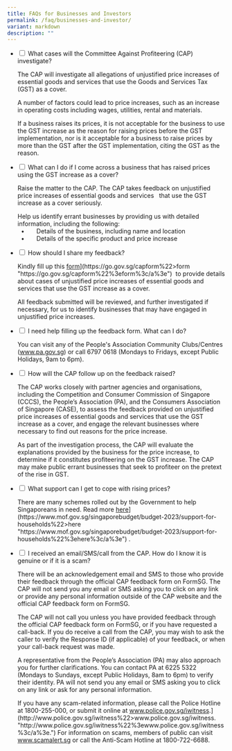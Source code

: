 ```yaml
---
title: FAQs for Businesses and Investors
permalink: /faq/businesses-and-investor/
variant: markdown
description: ""
---
```

<ul class="jekyllcodex\_accordion">  
<li>  
<input type="checkbox" id="accordion1">  
<label for="accordion1">What cases will the Committee Against Profiteering (CAP) investigate?</label>  
<div>  
<p>The CAP will investigate all allegations of unjustified price increases of essential goods and services that use the Goods and Services Tax (GST) as a cover. </p>  
<p>A number of factors could lead to price increases, such as an increase in operating costs including wages, utilities, rental and materials. </p>  
<p>If a business raises its prices, it is not acceptable for the business to use the GST increase as the reason for raising prices before the GST implementation, nor is it acceptable for a business to raise prices by more than the GST after the GST implementation, citing the GST as the reason.</p>  
</div>  
</li>  
<li>  
<input type="checkbox" id="accordion2">  
<label for="accordion2">What can I do if I come across a business that has raised prices using the GST increase as a cover?</label>  
<div>  
<p>Raise the matter to the CAP. The CAP takes feedback on unjustified price increases of essential goods and services&nbsp;&nbsp; that use the GST increase as a cover seriously. </p>  
<p>Help us identify errant businesses by providing us with detailed information, including the following:  
<br>  
&nbsp; •  Details of the business, including name and location  
<br>  
&nbsp; •  Details of the specific product and price increase</p>  
</div>  
</li>  
<li>  
<input type="checkbox" id="accordion3">  
<label for="accordion3">How should I share my feedback?</label>  
<div>  
<p>Kindly fill up this <a href="[https://go.gov.sg/capform" target="\_blank">form</a>](https://go.gov.sg/capform%22&gt;form "https://go.gov.sg/capform%22%3eform%3c/a%3e")&nbsp; to provide details about cases of unjustified price increases of essential goods and services that use the GST increase as a cover. </p>  
<p>All feedback submitted will be reviewed, and further investigated if necessary, for us to identify businesses that may have engaged in unjustified price increases. </p>  
</div>  
</li>  
<li>  
<input type="checkbox" id="accordion4">  
<label for="accordion4">I need help filling up the feedback form. What can I do?</label>  
<div>  
<p>You can visit any of the People's Association Community Clubs/Centres (<a href="https://www.pa.gov.sg" target="\_blank">www.pa.gov.sg</a>) or call 6797 0618 (Mondays to Fridays, except Public Holidays, 9am to 6pm).</p>  
</div>  
</li>  
<li>  
<input type="checkbox" id="accordion5">  
<label for="accordion5">How will the CAP follow up on the feedback raised?</label>  
<div>  
<p>The CAP works closely with partner agencies and organisations, including the Competition and Consumer Commission of Singapore (CCCS), the People’s Association (PA), and the Consumers Association of Singapore (CASE), to assess the feedback provided on unjustified price increases of essential goods and services that use the GST increase as a cover, and engage the relevant businesses where necessary to find out reasons for the price increase. </p>  
<p>As part of the investigation process, the CAP will evaluate the explanations provided by the business for the price increase, to determine if it constitutes profiteering on the GST increase. The CAP may make public errant businesses that seek to profiteer on the pretext of the rise in GST.</p>  
</div>  
</li>  
<li>  
<input type="checkbox" id="accordion6">  
<label for="accordion6">What support can I get to cope with rising prices?</label>  
<div>  
<p>There are many schemes rolled out by the Government to help Singaporeans in need. Read more <a href="[https://www.mof.gov.sg/singaporebudget/budget-2023/support-for-households" target="\_blank">here</a>](https://www.mof.gov.sg/singaporebudget/budget-2023/support-for-households%22&gt;here "https://www.mof.gov.sg/singaporebudget/budget-2023/support-for-households%22%3ehere%3c/a%3e") . </p>  
</div>  
</li>  
<li>  
<input type="checkbox" id="accordion7">  
<label for="accordion7">I received an email/SMS/call from the CAP. How do I know it is genuine or if it is a scam? </label>  
<div>  
<p>There will be an acknowledgement email and SMS to those who provide their feedback through the official CAP feedback form on FormSG. The CAP will not send you any email or SMS asking you to click on any link or provide any personal information outside of the CAP website and the official CAP feedback form on FormSG. </p>  
<p>The CAP will not call you unless you have provided feedback through the official CAP feedback form on FormSG, or if you have requested a call-back. If you do receive a call from the CAP, you may wish to ask the caller to verify the Response ID (if applicable) of your feedback, or when your call-back request was made. </p>  
<p>A representative from the People’s Association (PA) may also approach you for further clarifications. You can contact PA at 6225 5322 (Mondays to Sundays, except Public Holidays, 8am to 6pm) to verify their identity. PA will not send you any email or SMS asking you to click on any link or ask for any personal information.</p>  
<p>If you have any scam-related information, please call the Police Hotline at 1800-255-000, or submit it online at <a href="[http://www.police.gov.sg/iwitness" target="\_blank">www.police.gov.sg/iwitness</a>.](http://www.police.gov.sg/iwitness%22&gt;www.police.gov.sg/iwitness. "http://www.police.gov.sg/iwitness%22%3ewww.police.gov.sg/iwitness%3c/a%3e.") For information on scams, members of public can visit <a href="http://www.scamalert.sg" target="\_blank">www.scamalert.sg</a> or call the Anti-Scam Hotline at 1800-722-6688.</p>  
</div>  
</li>  
</ul>